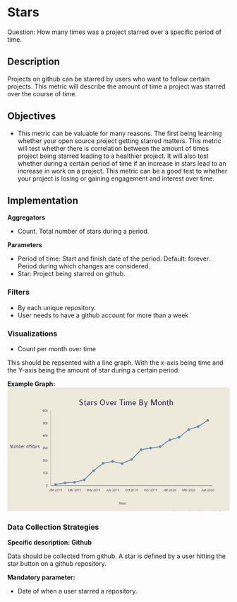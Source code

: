 # Stars

Question: How many times was a project starred over a specific period of time.

## Description
Projects on github can be starred by users who want to follow certain projects. This metric will describe the amount of time a project was starred over the course of time.

## Objectives
<ul>
<li>This metric can be valuable for many reasons. The first being learning whether your open source project getting starred matters. This metric will test whether there is correlation between the amount of times  project being starred leading to a healthier project. It will also test whether during a certain period of time if an increase in stars lead to an increase in work on a project. This metric can be a good test to whether your project is losing or gaining engagement and interest over time.</li>
</ul>

## Implementation

**Aggregators**
<ul>
<li>Count. Total number of stars during a period.</li>
</ul>

**Parameters**
<ul>
<li>Period of time: Start and finish date of the period. Default: forever. Period during which changes are considered.</li>
<li>Star: Project being starred on github.</li>
</ul>

### Filters
<ul>
<li>By each unique repository. </li>
    <li>User needs to have a github account for more than a week </li>
</ul>

### Visualizations
<ul>
<li>Count per month over time</li>
</ul>
This should be repsented with a line graph. With the x-axis being time and the Y-axis being the amount of star during a certain period.

**Example Graph:**<br>
    ![alt text](https://github.com/beckert26/wg-evolution/blob/master/metrics/images/graph.png)

### Data Collection Strategies
**Specific description: Github**

Data should be collected from github. A star is defined by a user hitting the star button on a github repository.

**Mandatory parameter:**
<ul>
  <li>Date of when a user starred a repository. </li>
</ul>

